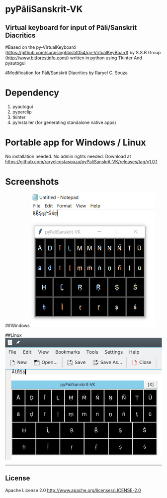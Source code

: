 # pyPāliSanskrit-VK
## Virtual keyboard for input of Pāli/Sanskrit Diacritics
#Based on the py-VirtualKeyboard (https://github.com/surajsinghbisht054/py-VirtualKeyBoard) by S.S.B Group (http://www.bitforestinfo.com/) written in python using Tkinter And pyautogui

#Modification for Pāli/Sanskrit Diacritics by Raryel C. Souza

# Dependency

1. pyautogui
2. pyperclip
3. tkinter
4. pyInstaller (for generating standalone native apps)

# Portable app for Windows / Linux

No installation needed. No admin rights needed.
Download at https://github.com/raryelcostasouza/pyPaliSanskrit-VK/releases/tag/v1.0.1

# Screenshots

##Windows
![pyPaliSanskrit-VK Screenshot Windows](screenshots/screenshot-windows.PNG?raw=true "pyPaliSanskrit-VK")

##Linux
![pyPaliSanskrit-VK Screenshot 2](screenshots/screenshot1.png?raw=true "pyPaliSanskrit-VK")

----

## License

Apache License 2.0
http://www.apache.org/licenses/LICENSE-2.0
